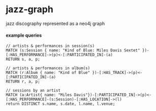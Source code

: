 # jazz-graph
jazz discography represented as a neo4j graph

#### example queries
```
// artists & performances in session(s)
MATCH (s:Session { name: "Kind of Blue: Miles Davis Sextet" })-[:HAS_PERFORMANCE]->(p)<-[:PARTICIPATED_IN]-(a)
RETURN s, a, p;

// artists & performances in album(s)
MATCH (r:Album { name: "Kind of Blue" })-[:HAS_TRACK]->(p)<-[:PARTICIPATED_IN]-(a)
RETURN r, a, p;

// sessions by an artist
MATCH (a:Artist{ name: "Miles Davis"})-[:PARTICIPATED_IN]->(p)<-[:HAS_PERFORMANCE]-(s:Session)-[:HAS_LOCATION]->(l)
return DISTINCT s.name, s.date, l.name, l.venue;

```
